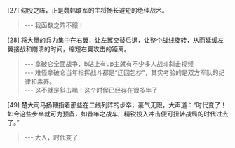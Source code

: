 
[27] 勾股之阵，正是魏韩联军的主将扬长避短的绝佳战术。
>--- 我函数之阵不服！<br>

[28] 将大量的兵力集中在右翼，让左翼交替后退，让整个战线旋转，从而延缓左翼接战和崩溃的时间，缩短右翼攻击的距离。
>--- 拿破仑全面战争，b站上有up主就有不少多人战斗斜击视频<br>
>--- 难怪拿破仑当年指挥战斗都是“迂回包抄”，其实考验的是双方军队的纪律和素养。<br>
>--- 这不就是斜击嘛！这个时候已经存在很多年了<br>

[49] 楚大司马扬鞭指着那些在二线列阵的步卒，豪气无限，大声道：“时代变了！如今这些步卒就可为预备，如昔年之战车广精锐投入冲击便可扭转战局的时代过去了。”
>--- 大人，时代变了<br>
